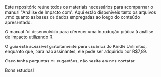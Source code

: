 Este repositório reúne todos os materiais necessários para acompanhar o manual "Análise de Impacto com". Aqui estão disponíveis tanto os arquivos .rmd quanto as bases de dados empregadas ao longo do conteúdo apresentado.

O manual foi  desenvolvido para oferecer uma introdução prática à análise de impacto utilizando R.

O guia está acessível gratuitamente para usuários do Kindle Unlimited, enquanto que, para não assinantes, ele pode ser adquirido por R$7,99.

Caso tenha perguntas ou sugestões, não hesite em nos contatar.

Bons estudos!
